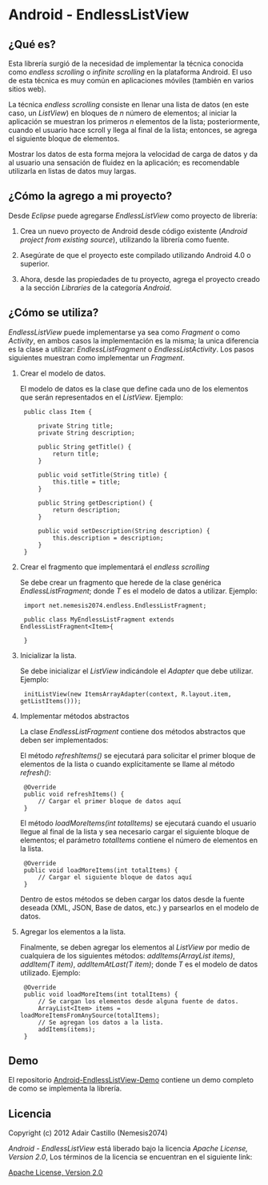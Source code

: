 Android - EndlessListView
=========================

¿Qué es?
--------

Esta librería surgió de la necesidad de implementar la técnica conocida como
*endless scrolling* o *infinite scrolling* en la plataforma Android. El uso de esta
técnica es muy común en aplicaciones móviles (también en varios sitios web).

La técnica *endless scrolling* consiste en llenar una lista de datos
(en este caso, un *ListView*) en bloques de *n* número de elementos;
al iniciar la aplicación se muestran los primeros *n* elementos de la lista; posteriormente,
cuando el usuario hace scroll y llega al final de la lista; entonces, se agrega
el siguiente bloque de elementos.

Mostrar los datos de esta forma mejora la velocidad de carga de datos y da al usuario una
sensación de fluidez en la aplicación; es recomendable utilizarla en listas de datos muy
largas.

¿Cómo la agrego a mi proyecto?
------------------------------

Desde *Eclipse* puede agregarse *EndlessListView* como proyecto de librería:

1. Crea un nuevo proyecto de Android desde código existente (*Android project from existing source*),
   utilizando la librería como fuente.
   
2. Asegúrate de que el proyecto este compilado utilizando Android 4.0 o superior.

3. Ahora, desde las propiedades de tu proyecto, agrega el proyecto creado a la sección *Libraries*
   de la categoría *Android*.

¿Cómo se utiliza?
-----------------

*EndlessListView* puede implementarse ya sea como *Fragment* o como *Activity*, en ambos
casos la implementación es la misma; la unica diferencia es la clase a utilizar: 
*EndlessListFragment<T>* o *EndlessListActivity<T>*. Los pasos siguientes muestran como
implementar un *Fragment*.

1. Crear el modelo de datos.
    
    El modelo de datos es la clase que define cada uno de los elementos
    que serán representados en el *ListView*. Ejemplo:
    
        public class Item {
	    
            private String title;
            private String description;
            
            public String getTitle() {
                return title;
            }
            
            public void setTitle(String title) {
                this.title = title;
            }
            
            public String getDescription() {
                return description;
            }
            
            public void setDescription(String description) {
                this.description = description;
            }
        }

2. Crear el fragmento que implementará el *endless scrolling*

    Se debe crear un fragmento que herede de la clase genérica *EndlessListFragment<T>*; donde
    *T* es el modelo de datos a utilizar. Ejemplo:

        import net.nemesis2074.endless.EndlessListFragment;
        
        public class MyEndlessListFragment extends EndlessListFragment<Item>{
            
        }
        
3. Inicializar la lista.

    Se debe inicializar el *ListView* indicándole el *Adapter* que debe utilizar. 
    Ejemplo:
    	
        initListView(new ItemsArrayAdapter(context, R.layout.item, getListItems()));

4. Implementar métodos abstractos

    La clase *EndlessListFragment<T>* contiene dos métodos abstractos que deben
    ser implementados:
    
    El método *refreshItems()* se ejecutará para solicitar el primer bloque de elementos
    de la lista o cuando explícitamente se llame al método *refresh()*:
    
        @Override
        public void refreshItems() {
            // Cargar el primer bloque de datos aquí
        }

    El método *loadMoreItems(int totalItems)* se ejecutará cuando el usuario llegue al
    final de la lista y sea necesario cargar el siguiente bloque de elementos; el
    parámetro *totalItems* contiene el número de elementos en la lista.
    
        @Override
        public void loadMoreItems(int totalItems) {
            // Cargar el siguiente bloque de datos aquí
        }

    Dentro de estos métodos se deben cargar los datos desde la fuente deseada (XML, JSON,
    Base de datos, etc.) y parsearlos en el modelo de datos.

5. Agregar los elementos a la lista.

    Finalmente, se deben agregar los elementos al *ListView* por medio de cualquiera de los
    siguientes métodos: *addItems(ArrayList<T> items)*, *addItem(T item)*,
    *addItemAtLast(T item)*; donde *T* es el modelo de datos utilizado. Ejemplo:
    
        @Override
        public void loadMoreItems(int totalItems) {
            // Se cargan los elementos desde alguna fuente de datos.
            ArrayList<Item> items = loadMoreItemsFromAnySource(totalItems);
            // Se agregan los datos a la lista.
            addItems(items);
        }

Demo
-----

El repositorio [Android-EndlessListView-Demo][demo] contiene un demo completo de como se
implementa la librería.

Licencia
--------

Copyright (c) 2012 Adair Castillo (Nemesis2074)

*Android - EndlessListView* está liberado bajo la licencia *Apache License, Version 2.0*,
Los términos de la licencia se encuentran en el siguiente link:

[Apache License, Version 2.0][license]

[demo]: https://github.com/Nemesis2074/Android-EndlessListView-Demo "Android-EndlessListView-Demo"
[license]: http://www.apache.org/licenses/LICENSE-2.0 "Apache License, Version 2.0"